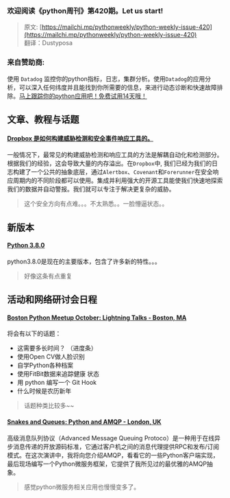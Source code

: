 ### 欢迎阅读《python周刊》第420期。Let us start!

>原文: [https://mailchi.mp/pythonweekly/python-weekly-issue-420](https://mailchi.mp/pythonweekly/python-weekly-issue-420)  
>翻译：Dustyposa

### 来自赞助商:
使用 `Datadog` 监控你的python指标，日志，集群分析。使用`Datadog`的应用分析，可以深入任何纬度并且能找到你所需要的信息，来进行动态诊断和快速故障排除。[马上跟踪你的python应用吧！免费试用14天哦！](https://www.datadoghq.com/dg/apm/ts-python-tracing/?utm_source=Advertisement&utm_medium=Advertisement&utm_campaign=PythonWeekly-Tshirt)
## 文章、教程与话题
#### [Dropbox 是如何构建威胁检测和安全事件响应工具的。](https://blogs.dropbox.com/tech/2019/10/how-dropbox-security-builds-better-tools-for-threat-detection-and-incident-response/)
一般情况下，最常见的构建威胁检测和响应工具的方法是解耦自动化和检测部分。根据我们的经验，这会导致大量的内存溢出。在`Dropbox`中, 我们已经为我们的日志构建了一个公共的抽象底层，通过`Alertbox`、`Covenant`和`Forerunner`在安全响应周期内的不同阶段都可以使用。集成并利用强大的开源工具能使我们快速地探索我们的数据并自动警报。我们就可以专注于解决更复杂的威胁。
> 这个安全方向有点难。。。不太熟悉。。一脸懵逼状态。。


## 新版本

####  [Python 3.8.0](https://www.python.org/downloads/release/python-380/) 

python3.8.0是现在的主要版本，包含了许多新的特性。。。

> 好像这条有点重复

## 活动和网络研讨会日程


 #### [Boston Python Meetup October: Lightning Talks - Boston, MA](https://www.meetup.com/bostonpython/events/263971510/) 

将会有以下的话题：

- 这需要多长时间？ （进度条） 
-  使用Open CV做人脸识别
-  自学Python各种档案
-  使用FitBit数据来追踪健康 状态
- 用 python 编写一个 Git Hook
- 什么时候是农历新年

> 话题种类比较多~~

####  [Snakes and Queues: Python and AMQP - London, UK](https://www.meetup.com/LondonPython/events/265681515/) 

高级消息队列协议（Advanced Message Queuing Protoco）是一种用于在线异步消息传递的开放源码标准，它通过客户机之间的消息代理提供RPC和发布/订阅模式。在这次演讲中，我将向您介绍AMQP，看看它的一些Python客户端实现，最后现场编写一个Python微服务框架，它提供了我所见过的最优雅的AMQP抽象。

> 感觉python微服务相关应用也慢慢变多了。




